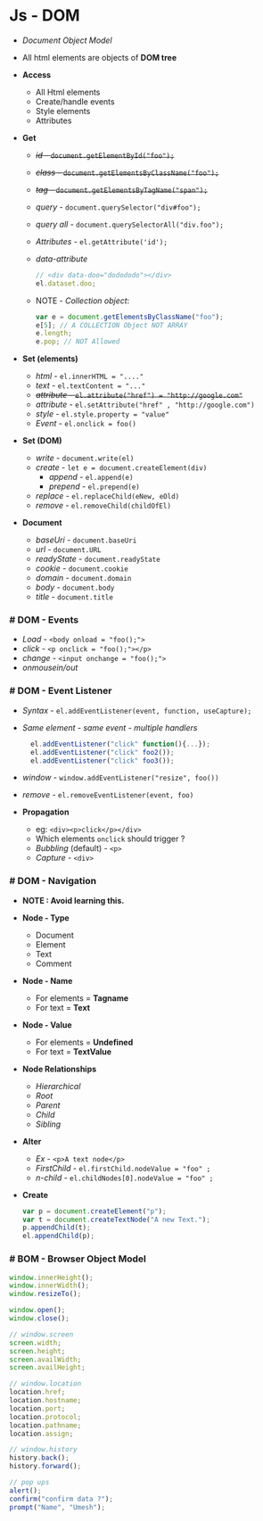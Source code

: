 # Js - DOM

- _Document Object Model_
- All html elements are objects of **DOM tree**
- **Access**
  - All Html elements
  - Create/handle events
  - Style elements
  - Attributes
- **Get**

  - <del>_id_ - `document.getElementById("foo");`</del>
  - <del>_class_ - `document.getElementsByClassName("foo");`</del>
  - <del>_tag_ - `document.getElementsByTagName("span");`</del>
  - _query_ - `document.querySelector("div#foo");`
  - _query all_ - `document.querySelectorAll("div.foo");`
  - _Attributes_ - `el.getAttribute('id');`
  - _data-attribute_

    ```js
    // <div data-doo="dodododo"></div>
    el.dataset.doo;
    ```

  - NOTE - _Collection object_:

    ```js
    var e = document.getElementsByClassName("foo");
    e[5]; // A COLLECTION Object NOT ARRAY
    e.length;
    e.pop; // NOT Allowed
    ```

- **Set (elements)**
  - _html_ - `el.innerHTML = "...."`
  - _text_ - `el.textContent = "..."`
  - <del> _attribute_ - `el.attribute("href") = "http://google.com"`</del>
  - _attribute_ - `el.setAttribute("href" , "http://google.com")`
  - _style_ - `el.style.property = "value"`
  - _Event_ - `el.onclick = foo()`
- **Set (DOM)**
  - _write_ - `document.write(el)`
  - _create_ - `let e = document.createElement(div)`
    - _append_ - `el.append(e)`
    - _prepend_ - `el.prepend(e)`
  - _replace_ - `el.replaceChild(eNew, eOld)`
  - _remove_ - `el.removeChild(childOfEl)`
- **Document**
  - _baseUri_ - `document.baseUri`
  - _url_ - `document.URL`
  - _readyState_ - `document.readyState`
  - _cookie_ - `document.cookie`
  - _domain_ - `document.domain`
  - _body_ - `document.body`
  - _title_ - `document.title`

### # DOM - Events

- _Load_ - `<body onload = "foo();">`
- _click_ - `<p onclick = "foo();"></p>`
- _change_ - `<input onchange = "foo();">`
- _onmousein/out_

### # DOM - Event Listener

- _Syntax_ - `el.addEventListener(event, function, useCapture);`
- _Same element - same event - multiple handlers_

  ```js
    el.addEventListener("click" function(){...});
    el.addEventListener("click" foo2());
    el.addEventListener("click" foo3());
  ```

- _window_ - `window.addEventListener("resize", foo())`
- _remove_ - `el.removeEventListener(event, foo)`
- **Propagation**

  - eg: `<div><p>click</p></div>`
  - Which elements `onclick` should trigger ?
  - _Bubbling_ (default) - `<p>`
  - _Capture_ - `<div>`

### # DOM - Navigation

- **NOTE : Avoid learning this.**

- **Node - Type**
  - Document
  - Element
  - Text
  - Comment
- **Node - Name**
  - For elements = **Tagname**
  - For text = **Text**
- **Node - Value**
  - For elements = **Undefined**
  - For text = **TextValue**
- **Node Relationships**
  - _Hierarchical_
  - _Root_
  - _Parent_
  - _Child_
  - _Sibling_
- **Alter**
  - _Ex_ - `<p>A text node</p>`
  - _FirstChild_ - `el.firstChild.nodeValue = "foo" ;`
  - _n-child_ - `el.childNodes[0].nodeValue = "foo" ;`
- **Create**
  ```js
  var p = document.createElement("p");
  var t = document.createTextNode("A new Text.");
  p.appendChild(t);
  el.appendChild(p);
  ```

### # BOM - Browser Object Model

```js
window.innerHeight();
window.innerWidth();
window.resizeTo();

window.open();
window.close();

// window.screen
screen.width;
screen.height;
screen.availWidth;
screen.availHeight;

// window.location
location.href;
location.hostname;
location.port;
location.protocol;
location.pathname;
location.assign;

// window.history
history.back();
history.forward();

// pop ups
alert();
confirm("confirm data ?");
prompt("Name", "Umesh");
```
